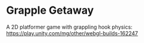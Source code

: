 # Grapple Getaway
A 2D platformer game with grappling hook physics: https://play.unity.com/mg/other/webgl-builds-162247

